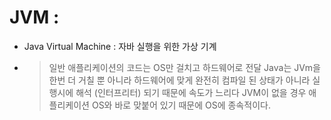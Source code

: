 # JVM : 
- Java Virtual Machine : 자바 실행을  위한 가상 기계

- > 일반 애플리케이션의 코드는 OS만 걸치고 하드웨어로 전달 
  > Java는 JVm을 한번 더 거칠 뿐 아니라 하드웨어에 맞게 완전히 컴파일 된 상태가 아니라 실행시에 해석 (인터프리터) 되기 때문에 
  > 속도가 느리다
  > JVM이 없을 경우 애플리케이션 OS와 바로 맞붙어 있기 때문에 OS에 종속적이다.
  > 